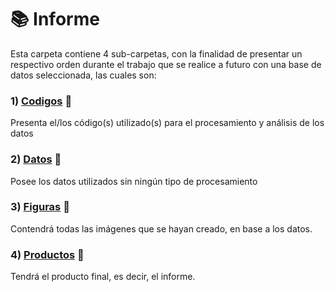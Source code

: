 # :books:	Informe

Esta carpeta contiene 4 sub-carpetas, con la finalidad de presentar un respectivo orden durante el trabajo que se realice a futuro con una base de datos seleccionada, las cuales son:

### 1) [Codigos](https://marie-tb.github.io/LET/Codigos/)  :ledger:	

Presenta el/los código(s) utilizado(s) para el procesamiento y análisis de los datos

### 2) [Datos](https://marie-tb.github.io/LET/Datos/) :notebook_with_decorative_cover:	

Posee los datos utilizados sin ningún tipo de procesamiento

### 3) [Figuras](https://marie-tb.github.io/LET/Figuras/) :orange_book:	

Contendrá todas las imágenes que se hayan creado, en base a los datos.

### 4) [Productos](https://marie-tb.github.io/LET/Productos/) :notebook:	

Tendrá el producto final, es decir, el informe.


